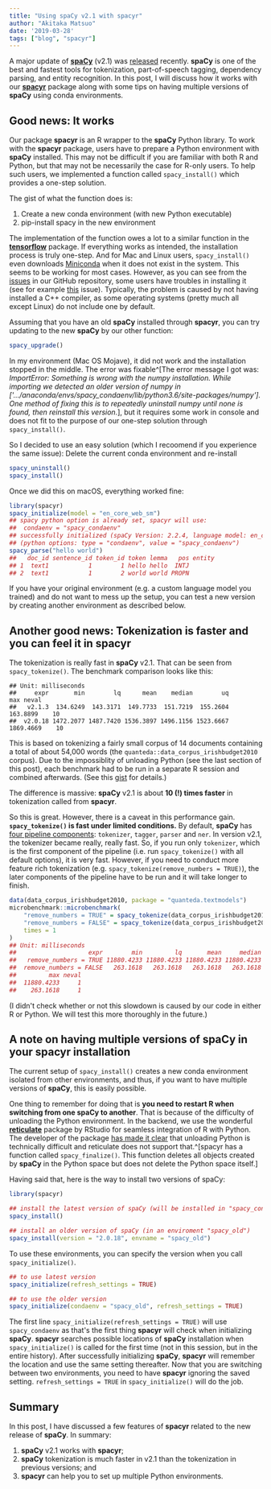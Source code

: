 ```yaml
---
title: "Using spaCy v2.1 with spacyr"
author: "Akitaka Matsuo"
date: '2019-03-28'
tags: ["blog", "spacyr"]
---
```




A major update of [**spaCy**](https://spacy.io) (v2.1) was [released](https://github.com/explosion/spaCy/releases/tag/v2.1.0) recently. **spaCy** is one of the best and fastest tools for tokenization, part-of-speech tagging, dependency parsing, and entity recognition. In this post, I will discuss how it works with our [**spacyr**](https://spacyr.quanteda.io) package along with some tips on having multiple versions of **spaCy** using conda environments.

## Good news: It works

Our package **spacyr** is an R wrapper to the **spaCy** Python library. To work with the **spacyr** package, users have to prepare a Python environment with  **spaCy** installed. This may not be difficult if you are familiar with both R and Python, but that may not be necessarily the case for R-only users. To help such users, we implemented a function called `spacy_install()` which provides a one-step solution.

The gist of what the function does is:

1. Create a new conda environment (with new Python executable)
2. pip-install spacy in the new environment 

The implementation of the function owes a lot to a similar function in the [**tensorflow**](https://www.tensorflow.org) package. If everything works as intended, the installation process is truly one-step. And for Mac and Linux users, `spacy_install()` even downloads [Miniconda](https://docs.conda.io/en/latest/miniconda.html) when it does not exist in the system. This seems to be working for most cases. However, as you can see from the [issues](https://github.com/quanteda/spacyr/issues?utf8=%E2%9C%93&q=is%3Aissue) in our GitHub repository, some users have troubles in installing it (see for example [this](https://github.com/quanteda/spacyr/issues/156) issue). Typically, the problem is caused by not having installed a C++ compiler, as some operating systems (pretty much all except Linux) do not include one by default. 

Assuming that you have an old **spaCy** installed through **spacyr**, you can try updating to the new **spaCy** by our other function:


```r
spacy_upgrade()
```

In my environment (Mac OS Mojave), it did not work and the installation stopped in the middle. The error was fixable^[The error message I got was: *ImportError: Something is wrong with the numpy installation. While importing we detected an older version of numpy in ['.../anaconda/envs/spacy_condaenv/lib/python3.6/site-packages/numpy']. One method of fixing this is to repeatedly uninstall numpy until none is found, then reinstall this version.*], but it requires some work in console and does not fit to the purpose of our one-step solution through `spacy_install()`.

So I decided to use an easy solution (which I recoomend if you experience the same issue): Delete the current conda environment and re-install


```r
spacy_uninstall() 
spacy_install()
```

Once we did this on macOS, everything worked fine:


```r
library(spacyr)
spacy_initialize(model = "en_core_web_sm")
## spacy python option is already set, spacyr will use:
## 	condaenv = "spacy_condaenv"
## successfully initialized (spaCy Version: 2.2.4, language model: en_core_web_sm)
## (python options: type = "condaenv", value = "spacy_condaenv")
spacy_parse("hello world")
##   doc_id sentence_id token_id token lemma   pos entity
## 1  text1           1        1 hello hello  INTJ       
## 2  text1           1        2 world world PROPN
```

If you have your original environment (e.g. a custom language model you trained) and do not want to mess up the setup, you can test a new version by creating another environment as described below.


## Another good news: Tokenization is faster and you can feel it in spacyr

The tokenization is really fast in **spaCy** v2.1. That can be seen from `spacy_tokenize()`. The benchmark comparison looks like this:


```
## Unit: milliseconds
##     expr       min        lq      mean    median        uq       max neval
##   v2.1.3  134.6249  143.3171  149.7733  151.7219  155.2604  163.8899    10
##  v2.0.18 1472.2077 1487.7420 1536.3897 1496.1156 1523.6667 1869.4669    10
```

This is based on tokenizing a fairly small corpus of 14 documents containing a total of about 54,000 words (the `quanteda::data_corpus_irishbudget2010` corpus).  Due to the impossiblity of unloading Python (see the last section of this post), each benchmark had to be run in a separate R session and combined afterwards. (See this [gist](https://gist.github.com/amatsuo/7f64299310a110bd8158e3c2b262ff0b) for details.)

The difference is massive: **spaCy** v2.1 is about **10 (!) times faster** in tokenization called from **spacyr**.

So this is great.  However, there is a caveat in this performance gain. **`spacy_tokenize()` is fast under limited conditions.** By default, **spaCy** has [four pipeline components](https://spacy.io/usage/processing-pipelines): `tokenizer`, `tagger`, `parser` and `ner`. In version v2.1, the tokenizer became really, really fast. So, if you run only `tokenizer`, which is the first component of the pipeline (i.e. run `spacy_tokenize()` with all default options), it is very fast. However, if you need to conduct more feature rich tokenization (e.g. `spacy_tokenize(remove_numbers = TRUE)`), the later components of the pipeline have to be run and it will take longer to finish.


```r
data(data_corpus_irishbudget2010, package = "quanteda.textmodels")
microbenchmark::microbenchmark(
    "remove_numbers = TRUE" = spacy_tokenize(data_corpus_irishbudget2010, remove_numbers = TRUE),
    "remove_numbers = FALSE" = spacy_tokenize(data_corpus_irishbudget2010),
    times = 1
)
## Unit: milliseconds
##                    expr        min         lq       mean     median         uq
##   remove_numbers = TRUE 11880.4233 11880.4233 11880.4233 11880.4233 11880.4233
##  remove_numbers = FALSE   263.1618   263.1618   263.1618   263.1618   263.1618
##         max neval
##  11880.4233     1
##    263.1618     1
```

(I didn't check whether or not this slowdown is caused by our code in either R or Python.  We will test this more thoroughly in the future.)


## A note on having multiple versions of spaCy in your spacyr installation

The current setup of `spacy_install()` creates a new conda environment isolated from other environments, and thus, if you want to have multiple versions of **spaCy**, this is easily possible.

One thing to remember for doing that is **you need to restart R when switching from one spaCy to another**. That is because of the difficulty of unloading the Python environment.  In the backend, we use the wonderful [**reticulate**](https://github.com/rstudio/reticulate/) package by RStudio for seamless integration of R with Python. The developer of the package [has made it clear](https://github.com/rstudio/reticulate/issues/27#issuecomment-288728371) that unloading Python is technically difficult and reticulate does not support that.^[spacyr has a function called `spacy_finalize()`. This function deletes all objects created by **spaCy** in the Python space but does not delete the Python space itself.]

Having said that, here is the way to install two versions of spaCy:


```r
library(spacyr)

## install the latest version of spaCy (will be installed in "spacy_condaenv")
spacy_install()

## install an older version of spaCy (in an enviroment "spacy_old")
spacy_install(version = "2.0.18", envname = "spacy_old")
```

To use these environments, you can specify the version when you call `spacy_initialize()`.


```r
## to use latest version
spacy_initialize(refresh_settings = TRUE)

## to use the older version
spacy_initialize(condaenv = "spacy_old", refresh_settings = TRUE)
```

The first line `spacy_initialize(refresh_settings = TRUE)` will use `spacy_condaenv` as that's the first thing **spacyr** will check when initializing **spaCy**. **spacyr** searches possible locations of **spaCy** installation when `spacy_initialize()` is called for the first time (not in this session, but in the entire history). After successfully initializing **spaCy**, **spacyr** will remember the location and use the same setting thereafter. Now that you are switching between two environments, you need to have **spacyr** ignoring the saved setting. `refresh_settings = TRUE` in `spacy_initialize()` will do the job.

## Summary

In this post, I have discussed a few features of **spacyr** related to the new release of **spaCy**. In summary:

1. **spaCy** v2.1 works with **spacyr**;
2. **spaCy** tokenization is much faster in v2.1 than the tokenization in previous versions; and
3. **spacyr** can help you to set up multiple Python environments.


